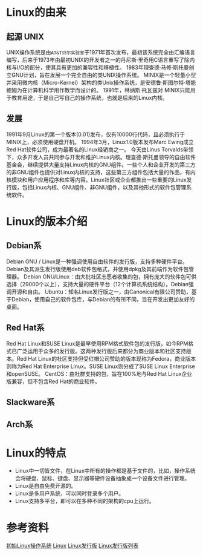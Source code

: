 # Linux的由来
## 起源 UNIX
UNIX操作系统是由`AT&T贝尔实验室`于1971年首次发布，最初该系统完全由汇编语言编写，后来于1973年由最初UNIX的开发者之一的丹尼斯·里奇用C语言重写了除内核与I/O的部分，使其具有更加的兼容性和移植性。
1983年理查德·马修·斯托曼创立GNU计划，旨在发展一个完全自由的类UNIX操作系统。
MINIX是一个轻量小型并采用微内核（Micro-Kernel）架构的类Unix操作系统，是安德鲁·斯图尔特·塔能鲍姆为在计算机科学用作教学而设计的。
1991年，林纳斯·托瓦兹对 MINIX只能用于教育用途，于是自己写自己的操作系统，也就是后来的Linux内核。
## 发展
1991年9月Linux的第一个版本(0.01)发布，仅有10000行代码，且必须执行于MINIX上，必须使用硬盘开机。
1994年3月，Linux1.0版本发布Marc Ewing成立Red Hat软件公司，成为最著名的Linux经销商之一。
今天由Linus Torvalds带领下，众多开发人员共同参与开发和维护Linux内核。理查德·斯托曼领导的自由软件基金会，继续提供大量支持Linux内核的GNU组件。一些个人和企业开发的第三方的非GNU组件也提供对Linux内核的支持，这些第三方组件包括大量的作品，有内核模块和用户应用程序和库等内容。Linux社区或企业都推出一些重要的Linux发行版，包括Linux内核、GNU组件、非GNU组件，以及其他形式的软件包管理系统软件。

# Linux的版本介绍
## Debian系
Debian GNU / Linux是一种强调使用自由软件的发行版，支持多种硬件平台。Debian及其派生发行版使用deb软件包格式，并使用dpkg及其前端作为软件包管理器。
Debian GNU/Linux：由大批社区志愿者收集的包，拥有庞大的软件包可供选择（29000个以上），支持大量的硬件平台（12个计算机系统结构）。Debian强调开源和自由。
Ubuntu：知名Linux发行版之一，由Canonical有限公司赞助，基于Debian，使用自己的软件包库，与Debian的有所不同，旨在开发出更加友好的桌面。
## Red Hat系
Red Hat Linux和SUSE Linux是最早使用RPM格式软件包的发行版，如今RPM格式已广泛运用于众多的发行版。这两种发行版后来都分为商业版本和社区支持版本。Red Hat Linux的社区支持但受红帽公司赞助的版本现称为Fedora，商业版本则称为Red Hat Enterprise Linux。SUSE Linux则分成了SUSE Linux Enterprise和openSUSE。
CentOS：由社群支持的包，旨在100%地与Red Hat Linux企业版兼容，但不包含Red Hat的商业软件。
## Slackware系
## Arch系
# Linux的特点
- Linux中一切皆文件，在Linux中所有的操作都是基于文件的，比如，操作系统会将硬盘、鼠标、键盘、显示器等硬件设备抽象成一个设备文件进行管理。
- Linux是自由免费开源的。
- Linux是多用户系统，可以同时登录多个用户。
- Linux支持多平台，即可以在多种不同的架构的cpu上运行。
# 参考资料
[初始Linux操作系统](https://subingwen.cn/linux/version-path/)
[Linux](https://zh.wikipedia.org/wiki/Linux "Linux")
[Linux发行版](https://zh.wikipedia.org/wiki/Linux%E7%99%BC%E8%A1%8C%E7%89%88 "Linux发行版")
[Linux发行版列表](https://zh.wikipedia.org/wiki/Linux%E5%8F%91%E8%A1%8C%E7%89%88%E5%88%97%E8%A1%A8 "Linux发行版列表")
